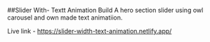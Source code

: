 ##Slider With- Textt Animation
Build A hero section slider using owl carousel and own made text animatiion.

Live link - https://slider-width-text-animation.netlify.app/

